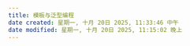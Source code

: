 ```yaml
---
title: 模板与泛型编程
date created: 星期一, 十月 20日 2025, 11:33:46 中午
date modified: 星期一, 十月 20日 2025, 11:15:02 晚上
---
```

